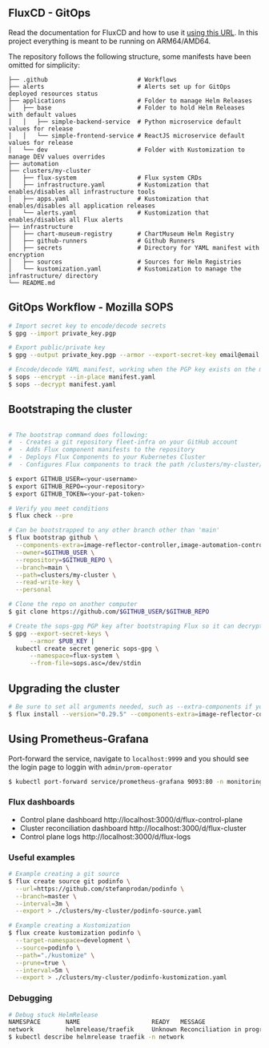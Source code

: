 ## FluxCD - GitOps

Read the documentation for FluxCD and how to use it [using this URL](https://fluxcd.io/docs/get-started/). In this project everything is meant to be running on ARM64/AMD64.


The repository follows the following structure, some manifests have been omitted for simplicity:
```
├── .github                         # Workflows 
├── alerts                          # Alerts set up for GitOps deployed resources status
├── applications                    # Folder to manage Helm Releases
│   ├── base                        # Folder to hold Helm Releases with default values
│   │   ├── simple-backend-service  # Python microservice default values for release
│   │   └── simple-frontend-service # ReactJS microservice default values for release
│   └── dev                         # Folder with Kustomization to manage DEV values overrides
├── automation                
├── clusters/my-cluster
│   ├── flux-system                 # Flux system CRDs
│   ├── infrastructure.yaml         # Kustomization that enables/disables all infrastructure tools
│   ├── apps.yaml                   # Kustomization that enables/disables all application releases
│   └── alerts.yaml                 # Kustomization that enables/disables all Flux alerts
├── infrastructure
│   ├── chart-museum-registry       # ChartMuseum Helm Registry
│   ├── github-runners              # Github Runners
│   ├── secrets                     # Directory for YAML manifest with encryption
│   ├── sources                     # Sources for Helm Registries
│   └── kustomization.yaml          # Kustomization to manage the infrastructure/ directory 
└── README.md
```

## GitOps Workflow - Mozilla SOPS
```bash
# Import secret key to encode/decode secrets
$ gpg --import private_key.pgp

# Export public/private key
$ gpg --output private_key.pgp --armor --export-secret-key email@email.com

# Encode/decode YAML manifest, working when the PGP key exists on the machine
$ sops --encrypt --in-place manifest.yaml
$ sops --decrypt manifest.yaml
```

## Bootstraping the cluster

```bash

# The bootstrap command does following:
#  - Creates a git repository fleet-infra on your GitHub account
#  - Adds Flux component manifests to the repository
#  - Deploys Flux Components to your Kubernetes Cluster
#  - Configures Flux components to track the path /clusters/my-cluster/ in the repository

$ export GITHUB_USER=<your-username>
$ export GITHUB_REPO=<your-repository>
$ export GITHUB_TOKEN=<your-pat-token>

# Verify you meet conditions
$ flux check --pre

# Can be bootstrapped to any other branch other than 'main'
$ flux bootstrap github \
  --components-extra=image-reflector-controller,image-automation-controller \
  --owner=$GITHUB_USER \
  --repository=$GITHUB_REPO \
  --branch=main \
  --path=clusters/my-cluster \
  --read-write-key \
  --personal

# Clone the repo on another computer
$ git clone https://github.com/$GITHUB_USER/$GITHUB_REPO

# Create the sops-gpg PGP key after bootstraping Flux so it can decrypt the encoded YAML manifests
$ gpg --export-secret-keys \
      --armor $PUB_KEY |
  kubectl create secret generic sops-gpg \
      --namespace=flux-system \
      --from-file=sops.asc=/dev/stdin
```

## Upgrading the cluster
```bash
# Be sure to set all arguments needed, such as --extra-components if you have any extra controllers enabled, here is an upgrade to 0.29.5
$ flux install --version="0.29.5" --components-extra=image-reflector-controller,image-automation-controller  --export > ./cluster/base/flux-system/gotk-components.yaml
```

## Using Prometheus-Grafana
Port-forward the service, navigate to `localhost:9999` and you should see the login page to loggin with `admin/prom-operator`
```bash
$ kubectl port-forward service/prometheus-grafana 9093:80 -n monitoring
```
### Flux dashboards
- Control plane dashboard http://localhost:3000/d/flux-control-plane
- Cluster reconciliation dashboard http://localhost:3000/d/flux-cluster
- Control plane logs http://localhost:3000/d/flux-logs

### Useful examples
```bash
# Example creating a git source
$ flux create source git podinfo \
  --url=https://github.com/stefanprodan/podinfo \
  --branch=master \
  --interval=3m \
  --export > ./clusters/my-cluster/podinfo-source.yaml
```

```bash
# Example creating a Kustomization
$ flux create kustomization podinfo \
  --target-namespace=development \
  --source=podinfo \
  --path="./kustomize" \
  --prune=true \
  --interval=5m \
  --export > ./clusters/my-cluster/podinfo-kustomization.yaml
```

### Debugging
```bash
# Debug stuck HelmRelease
NAMESPACE       NAME                    READY   MESSAGE                         REVISION        SUSPENDED
network         helmrelease/traefik     Unknown Reconciliation in progress                      False
$ kubectl describe helmrelease traefik -n network
```